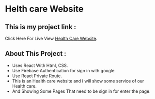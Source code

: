 # Helth care Website

## This is my project link :

Click Here For Live View [Health Care Website](https://health-care-ibrahimh.web.app/).

## About This Project :

- Uses React With Html, CSS.
- Use Firebase Authentication for sign in with google.
- Use React Private Route.
- This is an Health care website and i will show some service of our Health care.
- And Showing Some Pages That need to be sign in for enter the page.
